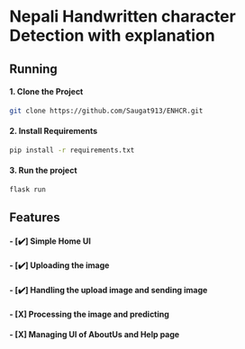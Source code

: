 # Nepali Handwritten character Detection with explanation


## Running

####  1. Clone the Project
```bash
git clone https://github.com/Saugat913/ENHCR.git
```
#### 2. Install Requirements
```bash
pip install -r requirements.txt
```
#### 3. Run the project
```bash
flask run
```

## Features

#### - [✔️] Simple Home UI
#### - [✔️] Uploading the image 
#### - [✔️] Handling the upload image and sending image 
#### - [X] Processing the image and predicting 
#### - [X] Managing UI of AboutUs and Help page
